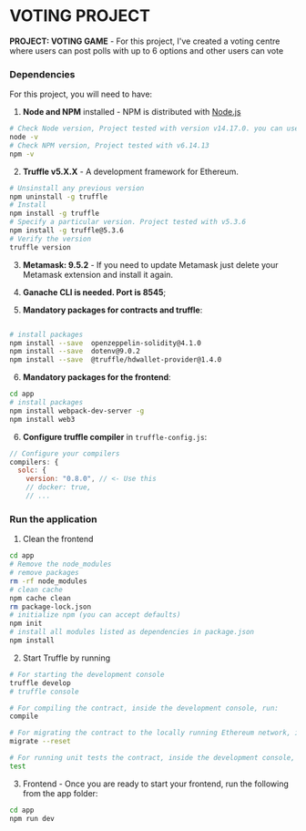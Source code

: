 # VOTING PROJECT
**PROJECT: VOTING GAME** - For this project, I've created a voting centre where users can post polls with up to 6 options and other users can vote

### Dependencies
For this project, you will need to have:
1. **Node and NPM** installed - NPM is distributed with [Node.js](https://www.npmjs.com/get-npm)
```bash
# Check Node version, Project tested with version v14.17.0. you can use "nvm" to switch between node versions
node -v
# Check NPM version, Project tested with v6.14.13
npm -v
```


2. **Truffle v5.X.X** - A development framework for Ethereum. 
```bash
# Unsinstall any previous version
npm uninstall -g truffle
# Install
npm install -g truffle
# Specify a particular version. Project tested with v5.3.6
npm install -g truffle@5.3.6
# Verify the version
truffle version
```


3. **Metamask: 9.5.2** - If you need to update Metamask just delete your Metamask extension and install it again.


4. **Ganache CLI is needed. Port is 8545**;


5. **Mandatory packages for contracts and truffle**:
```bash

# install packages
npm install --save  openzeppelin-solidity@4.1.0
npm install --save  dotenv@9.0.2
npm install --save  @truffle/hdwallet-provider@1.4.0
```

6. **Mandatory packages for the frontend**:
```bash
cd app
# install packages
npm install webpack-dev-server -g
npm install web3
```

6. **Configure truffle compiler** in `truffle-config.js`:
```js
// Configure your compilers  
compilers: {    
  solc: {      
    version: "0.8.0", // <- Use this        
    // docker: true,
    // ...
```



### Run the application
1. Clean the frontend 
```bash
cd app
# Remove the node_modules  
# remove packages
rm -rf node_modules
# clean cache
npm cache clean
rm package-lock.json
# initialize npm (you can accept defaults)
npm init
# install all modules listed as dependencies in package.json
npm install
```


2. Start Truffle by running
```bash
# For starting the development console
truffle develop
# truffle console

# For compiling the contract, inside the development console, run:
compile

# For migrating the contract to the locally running Ethereum network, inside the development console
migrate --reset

# For running unit tests the contract, inside the development console, run:
test
```

3. Frontend - Once you are ready to start your frontend, run the following from the app folder:
```bash
cd app
npm run dev
```



